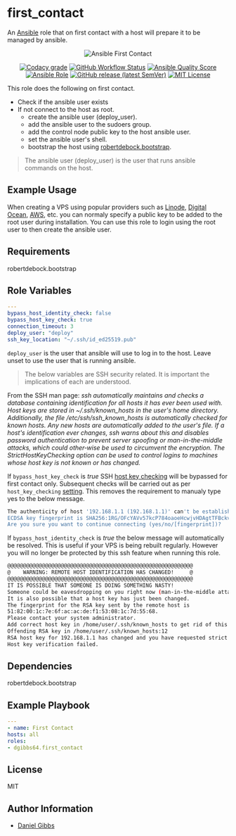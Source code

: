 # first_contact

An [Ansible](https://www.ansible.com) role that on first contact with a host will prepare it to be managed by ansible.

<p align="center">
  <img src="https://user-images.githubusercontent.com/4478206/202930662-130cf21e-8d0c-4b4d-a9af-682c61b0b62d.png" alt="Ansible First Contact"></a>

<br>
</p>
<p align="center">
<a href="https://app.codacy.com/gh/dgibbs64/ansible-role-first_contact"><img src="https://img.shields.io/codacy/grade/1a892d499efd4dabb73beffa8d64ed01?logo=codacy&style=flat-square" alt="Codacy grade"></a>
<a href="https://github.com/dgibbs64/ansible-role-first_contact/actions/workflows/molecule.yml"><img alt="GitHub Workflow Status" src="https://img.shields.io/github/workflow/status/dgibbs64/ansible-role-first_contact/Ansible%20Molecule?label=molecule&logo=ansible&style=flat-square"></a>
<a href="https://galaxy.ansible.com/dgibbs64/first_contact"><img alt="Ansible Quality Score" src="https://img.shields.io/ansible/quality/59356?logo=ansible&style=flat-square"></a>
<a href="https://galaxy.ansible.com/dgibbs64/first_contact"><img alt="Ansible Role" src="https://img.shields.io/ansible/role/d/59356?color=EE0000&logo=ansible&style=flat-square"></a>
<a href="https://galaxy.ansible.com/dgibbs64/first_contact"><img alt="GitHub release (latest SemVer)" src="https://img.shields.io/github/v/release/dgibbs64/ansible-role-first_contact?logo=ansible&logoColor=github&style=flat-square"></a>
<a href="/LICENSE.md"><img src="https://img.shields.io/github/license/gameservermanagers/docker-steamcmd?style=flat-square" alt="MIT License"></a>
</p>

This role does the following on first contact.

- Check if the ansible user exists
- If not connect to the host as root.
  - create the ansible user (deploy_user).
  - add the ansible user to the sudoers group.
  - add the control node public key to the host ansible user.
  - set the ansible user's shell.
  - bootstrap the host using [robertdebock.bootstrap](https://galaxy.ansible.com/robertdebock/bootstrap).

> The ansible user (deploy_user) is the user that runs ansible commands on the host.

## Example Usage

When creating a VPS using popular providers such as [Linode](https://www.linode.com/docs/products/tools/cloud-manager/guides/manage-ssh-keys/), [Digital Ocean](https://docs.digitalocean.com/products/droplets/how-to/add-ssh-keys/), [AWS](https://docs.aws.amazon.com/opsworks/latest/userguide/security-ssh-access.html), etc. you can normaly specify a public key to be added to the root user during installation. You can use this role to login using the root user to then create the ansible user.

## Requirements

robertdebock.bootstrap

## Role Variables

```yaml
---
bypass_host_identity_check: false
bypass_host_key_check: true
connection_timeout: 3
deploy_user: "deploy"
ssh_key_location: "~/.ssh/id_ed25519.pub"
```

`deploy_user` is the user that ansible will use to log in to the host. Leave unset to use the user that is running ansible.

> The below variables are SSH security related. It is important the implications of each are understood.

From the SSH man page:
_ssh automatically maintains and checks a database containing identification for all hosts it has ever been used with. Host keys are stored in ~/.ssh/known_hosts in the user's home directory. Additionally, the file /etc/ssh/ssh_known_hosts is automatically checked for known hosts. Any new hosts are automatically added to the user's file. If a host's identification ever changes, ssh warns about this and disables password authentication to prevent server spoofing or man-in-the-middle attacks, which could other‐wise be used to circumvent the encryption. The StrictHostKeyChecking option can be used to control logins to machines whose host key is not known or has changed._

If `bypass_host_key_check` is _true_ SSH [host key checking](https://docs.ansible.com/ansible/latest/user_guide/connection_details.html#managing-host-key-checking) will be bypassed for first contact only. Subsequent checks will be carried out as per `host_key_checking` [setting](https://docs.ansible.com/ansible/latest/user_guide/connection_details.html#managing-host-key-checking). This removes the requirement to manualy type yes to the below message.

```bash
The authenticity of host '192.168.1.1 (192.168.1.1)' can't be established.
ECDSA key fingerprint is SHA256:1RG/OFcYAVv57kcP784oaoeHcwjvHDAgtTFBckveoHE.
Are you sure you want to continue connecting (yes/no/[fingerprint])?
```

If `bypass_host_identity_check` is _true_ the below message will automatically be resolved. This is useful if your VPS is being rebuilt regularly. However you will no longer be protected by this ssh feature when running this role.

```bash
@@@@@@@@@@@@@@@@@@@@@@@@@@@@@@@@@@@@@@@@@@@@@@@@@@@@@@@@@@@
@    WARNING: REMOTE HOST IDENTIFICATION HAS CHANGED!     @
@@@@@@@@@@@@@@@@@@@@@@@@@@@@@@@@@@@@@@@@@@@@@@@@@@@@@@@@@@@
IT IS POSSIBLE THAT SOMEONE IS DOING SOMETHING NASTY!
Someone could be eavesdropping on you right now (man-in-the-middle attack)!
It is also possible that a host key has just been changed.
The fingerprint for the RSA key sent by the remote host is
51:82:00:1c:7e:6f:ac:ac:de:f1:53:08:1c:7d:55:68.
Please contact your system administrator.
Add correct host key in /home/user/.ssh/known_hosts to get rid of this message.
Offending RSA key in /home/user/.ssh/known_hosts:12
RSA host key for 192.168.1.1 has changed and you have requested strict checking.
Host key verification failed.
```

## Dependencies

robertdebock.bootstrap

## Example Playbook

```yaml
---
- name: First Contact
hosts: all
roles:
- dgibbs64.first_contact
```

## License

MIT

## Author Information

- [Daniel Gibbs](https://danielgibbs.co.uk)
